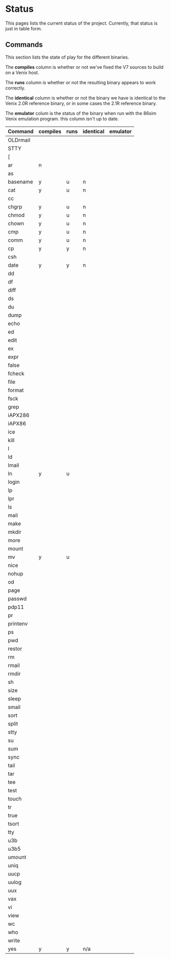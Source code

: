 # Status

This pages lists the current status of the project. Currently, that
status is just in table form.

## Commands

This section lists the state of play for the different binaries.

The **compiles** column is whether or not we've fixed the V7 sources to
build on a Venix host.

The **runs** column is whether or not the resulting binary appears to work
correctly.

The **identical** column is whether or not the binary we have is
identical to the Venix 2.0R reference binary, or in some cases the
2.1R reference binary.

The **emulator** colum is the status of the binary when run with the
86sim Venix emulation program. this column isn't up to date.

| Command | compiles | runs | identical | emulator |
| ------- | -------- | ---- | --------- | -------- |
| OLDrmail | | | | |
| STTY | | | | |
| [ | | | | |
| ar | n | | | |
| as | | | | |
| basename | y | u | n | |
| cat | y | u | n | |
| cc | | | | |
| chgrp | y | u | n | |
| chmod | y | u | n | |
| chown | y | u | n | |
| cmp | y | u | n | |
| comm | y | u | n | |
| cp | y | y | n | |
| csh | | | | |
| date | y | y | n | |
| dd | | | | |
| df | | | | |
| diff | | | | |
| ds | | | | |
| du | | | | |
| dump | | | | |
| echo | | | | |
| ed | | | | |
| edit | | | | |
| ex | | | | |
| expr | | | | |
| false | | | | |
| fcheck | | | | |
| file | | | | |
| format | | | | |
| fsck | | | | |
| grep | | | | |
| iAPX286 | | | | |
| iAPX86 | | | | |
| ice | | | | |
| kill | | | | |
| l | | | | |
| ld | | | | |
| lmail | | | | |
| ln | y | u | | |
| login | | | | |
| lp | | | | |
| lpr | | | | |
| ls | | | | |
| mail | | | | |
| make | | | | |
| mkdir | | | | |
| more | | | | |
| mount | | | | |
| mv | y | u | | |
| nice | | | | |
| nohup | | | | |
| od | | | | |
| page | | | | |
| passwd | | | | |
| pdp11 | | | | |
| pr | | | | |
| printenv | | | | |
| ps | | | | |
| pwd | | | | |
| restor | | | | |
| rm | | | | |
| rmail | | | | |
| rmdir | | | | |
| sh | | | | |
| size | | | | |
| sleep | | | | |
| smail | | | | |
| sort | | | | |
| split | | | | |
| stty | | | | |
| su | | | | |
| sum | | | | |
| sync | | | | |
| tail | | | | |
| tar | | | | |
| tee | | | | |
| test | | | | |
| touch | | | | |
| tr | | | | |
| true | | | | |
| tsort | | | | |
| tty | | | | |
| u3b | | | | |
| u3b5 | | | | |
| umount | | | | |
| uniq | | | | |
| uucp | | | | |
| uulog | | | | |
| uux | | | | |
| vax | | | | |
| vi | | | | |
| view | | | | |
| wc | | | | |
| who | | | | |
| write | | | | |
| yes | y | y | n/a | |
